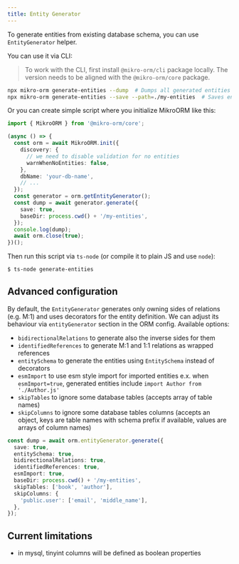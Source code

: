 ```yaml
---
title: Entity Generator
---
```


To generate entities from existing database schema, you can use `EntityGenerator` helper.

You can use it via CLI:

> To work with the CLI, first install `@mikro-orm/cli` package locally. The version needs to be aligned with the `@mikro-orm/core` package.

```sh
npx mikro-orm generate-entities --dump  # Dumps all generated entities
npx mikro-orm generate-entities --save --path=./my-entities  # Saves entities into given directory
```

Or you can create simple script where you initialize MikroORM like this:

```ts title="./generate-entities.ts"
import { MikroORM } from '@mikro-orm/core';

(async () => {
  const orm = await MikroORM.init({
    discovery: {
      // we need to disable validation for no entities
      warnWhenNoEntities: false,
    },
    dbName: 'your-db-name',
    // ...
  });
  const generator = orm.getEntityGenerator();
  const dump = await generator.generate({
    save: true,
    baseDir: process.cwd() + '/my-entities',
  });
  console.log(dump);
  await orm.close(true);
})();
```

Then run this script via `ts-node` (or compile it to plain JS and use `node`):

```sh
$ ts-node generate-entities
```

## Advanced configuration

By default, the `EntityGenerator` generates only owning sides of relations (e.g. M:1) and uses decorators for the entity definition. We can adjust its behaviour via `entityGenerator` section in the ORM config. Available options:

- `bidirectionalRelations` to generate also the inverse sides for them
- `identifiedReferences` to generate M:1 and 1:1 relations as wrapped references
- `entitySchema` to generate the entities using `EntitySchema` instead of decorators
- `esmImport` to use esm style import for imported entities e.x. when `esmImport=true`, generated entities include `import Author from './Author.js'`
- `skipTables` to ignore some database tables (accepts array of table names)
- `skipColumns` to ignore some database tables columns (accepts an object, keys are table names with schema prefix if available, values are arrays of column names)

```ts
const dump = await orm.entityGenerator.generate({
  save: true,
  entitySchema: true,
  bidirectionalRelations: true,
  identifiedReferences: true,
  esmImport: true,
  baseDir: process.cwd() + '/my-entities',
  skipTables: ['book', 'author'],
  skipColumns: {
    'public.user': ['email', 'middle_name'],
  },
});

```

## Current limitations

- in mysql, tinyint columns will be defined as boolean properties

